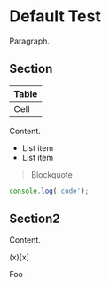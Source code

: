 # Default Test

Paragraph.

## Section

| Table |
| ----- |
| Cell  |

Content.

- List item
- List item

> Blockquote

```js
console.log('code');
```

## Section2

Content.

[link1]: https://example.com
[link2]: https://example.com

[^footnote]: This is a footnote.
[^footnote2]: This is a footnote.

<!-- eslint-disable-next-line markdown/no-reversed-media-syntax -->
(x)[x]

<!-- markdownlint-disable-next-line -->
Foo
